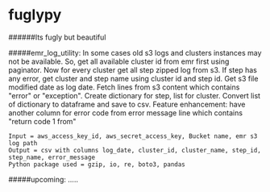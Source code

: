 # fuglypy
######Its fugly but beautiful


#####emr_log_utility: 
    In some cases old s3 logs and clusters instances may not be available.
    So, get all available cluster id from emr first using paginator. Now for every cluster get all step zipped log from s3.
    If step has any error, get cluster and step name using cluster id and step id. Get s3 file modified date as log date.
    Fetch lines from s3 content which contains "error" or "exception". Create dictionary for step, list for cluster.
    Convert list of dictionary to dataframe and save to csv.
    Feature enhancement: have another column for error code from error message line which contains "return code 1 from"
    
    Input = aws_access_key_id, aws_secret_access_key, Bucket name, emr s3 log path
    Output = csv with columns log_date, cluster_id, cluster_name, step_id, step_name, error_message
    Python package used = gzip, io, re, boto3, pandas
 
 
#####upcoming:
    .....